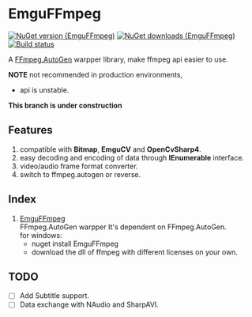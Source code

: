 EmguFFmpeg
=====================
[![NuGet version (EmguFFmpeg)](https://img.shields.io/nuget/v/EmguFFmpeg.svg)](https://www.nuget.org/packages/EmguFFmpeg/)
[![NuGet downloads (EmguFFmpeg)](https://img.shields.io/nuget/dt/EmguFFmpeg.svg)](https://www.nuget.org/packages/EmguFFmpeg/)
[![Build status](https://img.shields.io/appveyor/ci/IOL0ol1/emguffmpeg)](https://ci.appveyor.com/project/IOL0ol1/emguffmpeg)     

A [FFmpeg.AutoGen](https://github.com/Ruslan-B/FFmpeg.AutoGen) warpper library, make ffmpeg api easier to use.    
    
**NOTE** not recommended in production environments,
- api is unstable.


**This branch is under construction**
    
## Features

1. compatible with **Bitmap**, **EmguCV** and **OpenCvSharp4**.
2. easy decoding and encoding of data through **IEnumerable** interface.
3. video/audio frame format converter.
4. switch to ffmpeg.autogen or reverse. 

 
## Index

1. [EmguFFmpeg](/src)    
	FFmpeg.AutoGen warpper
	It's dependent on FFmpeg.AutoGen.    
	for windows:
	- nuget install EmguFFmpeg
	- download the dll of ffmpeg with different licenses on your own.
 

## TODO
    
- [ ] Add Subtitle support.
- [ ] Data exchange with NAudio and SharpAVI.

